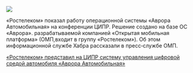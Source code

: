 <!--2025-06-02 13:31:11-->
<div class="yb">
  <div class="rss habr"><img src="https://habrastorage.org/getpro/habr/upload_files/a6c/00d/049/a6c00d0493e579b1d411e240337215fe.jpg" /><p>«Ростелеком» показал работу операционной системы «Аврора Автомобильная» на&nbsp;конференции ЦИПР. Решение создано на&nbsp;базе ОС «Аврора». разрабатываемой компанией «Открытая мобильная платформа» (ОМП,входит в&nbsp;группу «Ростелеком»). Об&nbsp;этом информационной службе Хабра рассказали в&nbsp;пресс‑службе ОМП.</p> <a... <p class="titl"><a href="https://habr.com/ru/news/914940/?utm_source=habrahabr&utm_medium=rss&utm_campaign=914940">«Ростелеком» представил на ЦИПР систему управления цифровой средой автомобиля «Аврора Автомобильная»</a></p></div>
</div>
